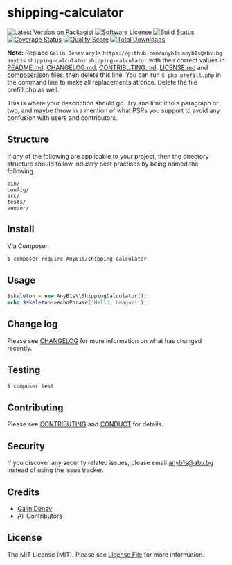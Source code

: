 # shipping-calculator

[![Latest Version on Packagist][ico-version]][link-packagist]
[![Software License][ico-license]](LICENSE.md)
[![Build Status][ico-travis]][link-travis]
[![Coverage Status][ico-scrutinizer]][link-scrutinizer]
[![Quality Score][ico-code-quality]][link-code-quality]
[![Total Downloads][ico-downloads]][link-downloads]

**Note:** Replace ```Galin Denev``` ```any1s``` ```https://github.com/anyb1s``` ```anyb1s@abv.bg``` ```anyb1s``` ```shipping-calculator``` ```shipping-calculator``` with their correct values in [README.md](README.md), [CHANGELOG.md](CHANGELOG.md), [CONTRIBUTING.md](CONTRIBUTING.md), [LICENSE.md](LICENSE.md) and [composer.json](composer.json) files, then delete this line. You can run `$ php prefill.php` in the command line to make all replacements at once. Delete the file prefill.php as well.

This is where your description should go. Try and limit it to a paragraph or two, and maybe throw in a mention of what
PSRs you support to avoid any confusion with users and contributors.

## Structure

If any of the following are applicable to your project, then the directory structure should follow industry best practises by being named the following.

```
bin/        
config/
src/
tests/
vendor/
```


## Install

Via Composer

``` bash
$ composer require AnyB1s/shipping-calculator
```

## Usage

``` php
$skeleton = new AnyB1s\\ShippingCalculator();
echo $skeleton->echoPhrase('Hello, League!');
```

## Change log

Please see [CHANGELOG](CHANGELOG.md) for more information on what has changed recently.

## Testing

``` bash
$ composer test
```

## Contributing

Please see [CONTRIBUTING](CONTRIBUTING.md) and [CONDUCT](CONDUCT.md) for details.

## Security

If you discover any security related issues, please email anyb1s@abv.bg instead of using the issue tracker.

## Credits

- [Galin Denev][link-author]
- [All Contributors][link-contributors]

## License

The MIT License (MIT). Please see [License File](LICENSE.md) for more information.

[ico-version]: https://img.shields.io/packagist/v/AnyB1s/shipping-calculator.svg?style=flat-square
[ico-license]: https://img.shields.io/badge/license-MIT-brightgreen.svg?style=flat-square
[ico-travis]: https://img.shields.io/travis/AnyB1s/shipping-calculator/master.svg?style=flat-square
[ico-scrutinizer]: https://img.shields.io/scrutinizer/coverage/g/AnyB1s/shipping-calculator.svg?style=flat-square
[ico-code-quality]: https://img.shields.io/scrutinizer/g/AnyB1s/shipping-calculator.svg?style=flat-square
[ico-downloads]: https://img.shields.io/packagist/dt/AnyB1s/shipping-calculator.svg?style=flat-square

[link-packagist]: https://packagist.org/packages/anyb1s/shipping-calculator
[link-travis]: https://travis-ci.org/anyb1s/shipping-calculator
[link-scrutinizer]: https://scrutinizer-ci.com/g/anyb1s/shipping-calculator/code-structure
[link-code-quality]: https://scrutinizer-ci.com/g/anyb1s/shipping-calculator
[link-downloads]: https://packagist.org/packages/anyb1s/shipping-calculator
[link-author]: https://github.com/anyb1s
[link-contributors]: ../../contributors
